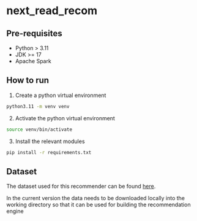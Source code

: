 # next_read_recom

## Pre-requisites

- Python > 3.11
- JDK >= 17
- Apache Spark



## How to run

1. Create a python virtual environment
```bash
python3.11 -m venv venv
```

2. Activate the python virtual environment
```bash
source venv/bin/activate
```

3. Install the relevant modules
```bash
pip install -r requirements.txt
```


## Dataset

The dataset used for this recommender can be found [here](https://mcauleylab.ucsd.edu/public_datasets/gdrive/goodreads/goodreads_interactions.csv).

In the current version the data needs to be downloaded locally into the working directory so that it can be used for building the recommendation engine
